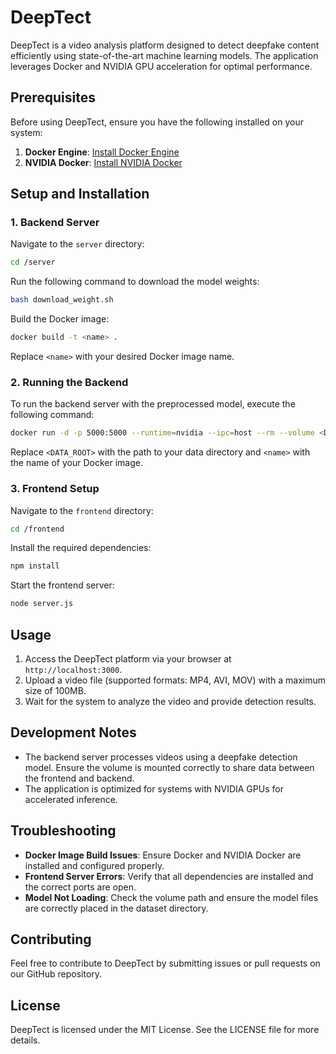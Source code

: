 # DeepTect

DeepTect is a video analysis platform designed to detect deepfake content efficiently using state-of-the-art machine learning models. The application leverages Docker and NVIDIA GPU acceleration for optimal performance.

## Prerequisites

Before using DeepTect, ensure you have the following installed on your system:

1. **Docker Engine**: [Install Docker Engine](https://docs.docker.com/engine/install/ubuntu/)
2. **NVIDIA Docker**: [Install NVIDIA Docker](https://github.com/NVIDIA/nvidia-docker)

## Setup and Installation

### 1. Backend Server

Navigate to the `server` directory:
```bash
cd /server
```

Run the following command to download the model weights:
```bash
bash download_weight.sh
```

Build the Docker image:
```bash
docker build -t <name> .
```
Replace `<name>` with your desired Docker image name.

### 2. Running the Backend

To run the backend server with the preprocessed model, execute the following command:
```bash
docker run -d -p 5000:5000 --runtime=nvidia --ipc=host --rm --volume <DATA_ROOT>/frontend/upload:/dataset -it <name>
```
Replace `<DATA_ROOT>` with the path to your data directory and `<name>` with the name of your Docker image.

### 3. Frontend Setup

Navigate to the `frontend` directory:
```bash
cd /frontend
```

Install the required dependencies:
```bash
npm install
```

Start the frontend server:
```bash
node server.js
```

## Usage

1. Access the DeepTect platform via your browser at `http://localhost:3000`.
2. Upload a video file (supported formats: MP4, AVI, MOV) with a maximum size of 100MB.
3. Wait for the system to analyze the video and provide detection results.

## Development Notes

- The backend server processes videos using a deepfake detection model. Ensure the volume is mounted correctly to share data between the frontend and backend.
- The application is optimized for systems with NVIDIA GPUs for accelerated inference.

## Troubleshooting

- **Docker Image Build Issues**: Ensure Docker and NVIDIA Docker are installed and configured properly.
- **Frontend Server Errors**: Verify that all dependencies are installed and the correct ports are open.
- **Model Not Loading**: Check the volume path and ensure the model files are correctly placed in the dataset directory.

## Contributing

Feel free to contribute to DeepTect by submitting issues or pull requests on our GitHub repository.

## License

DeepTect is licensed under the MIT License. See the LICENSE file for more details.

